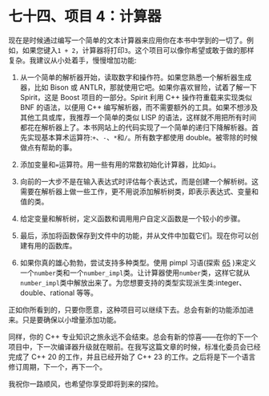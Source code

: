 # 七十四、项目 4：计算器

现在是时候通过编写一个简单的文本计算器来应用你在本书中学到的一切了。例如，如果您键入`1 + 2`，计算器将打印`3`。这个项目可以像你希望或敢于做的那样复杂。我建议从小处着手，慢慢增加功能:

1.  从一个简单的解析器开始，读取数字和操作符。如果您熟悉一个解析器生成器，比如 Bison 或 ANTLR，那就使用它吧。如果你喜欢冒险，试着了解一下 Spirit，这是 Boost 项目的一部分。Spirit 利用 C++ 操作符重载来实现类似 BNF 的语法，以便用 C++ 编写解析器，而不需要额外的工具。如果不想涉及其他工具或库，我推荐一个简单的类似 LISP 的语法，这样就不用把所有时间都花在解析器上了。本书网站上的代码实现了一个简单的递归下降解析器。首先实现基本算术运算符:`+`、`-`、`*`和`/`。所有数字都使用 double。被零除的时候做点有帮助的事。

2.  添加变量和`=`运算符。用一些有用的常数初始化计算器，比如`pi`。

3.  向前的一大步不是在输入表达式时评估每个表达式，而是创建一个解析树。这需要在解析器上做一些工作，更不用说添加解析树类，即表示表达式、变量和值的类。

4.  给定变量和解析树，定义函数和调用用户自定义函数是一个较小的步骤。

5.  最后，添加将函数保存到文件中的功能，并从文件中加载它们。现在你可以创建有用的函数库。

6.  如果你真的雄心勃勃，尝试支持多种类型。使用 pimpl 习语(探索 [65](65.html) )来定义一个`number`类和一个`number_impl`类。让计算器使用`number`类，这样它就从`number_impl`类中解放出来了。为您想要支持的类型实现派生类:integer、double、rational 等等。

正如你所看到的，只要你愿意，这种项目可以继续下去。总会有新的功能添加进来。只是要确保以小增量添加功能。

同样，你的 C++ 专业知识之旅永远不会结束。总会有新的惊喜——在你的下一个项目中，下一次编译器升级就在眼前。在我写这篇文章的时候，标准化委员会已经完成了 C++ 20 的工作，并且已经开始了 C++ 23 的工作。之后将是下一个语言修订周期，下一个，再下一个。

我祝你一路顺风，也希望你享受即将到来的探险。